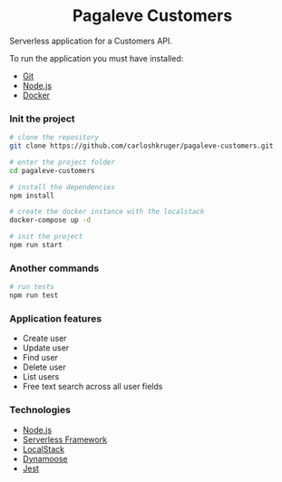 <h1 align="center">
    Pagaleve Customers
</h1>

Serverless application for a Customers API.

To run the application you must have installed:

- [Git](https://git-scm.com)
- [Node.js](https://nodejs.org/)
- [Docker](https://www.docker.com/)

### Init the project

```bash
# clone the repository
git clone https://github.com/carloshkruger/pagaleve-customers.git

# enter the project folder
cd pagaleve-customers

# install the dependencies
npm install

# create the docker instance with the localstack
docker-compose up -d

# init the project
npm run start

```

### Another commands

```bash
# run tests
npm run test

```


### Application features

- Create user
- Update user
- Find user
- Delete user
- List users
- Free text search across all user fields

### Technologies

- [Node.js](https://nodejs.org/)
- [Serverless Framework](https://www.serverless.com/)
- [LocalStack](https://localstack.cloud/)
- [Dynamoose](https://dynamoosejs.com/)
- [Jest](https://jestjs.io/)
